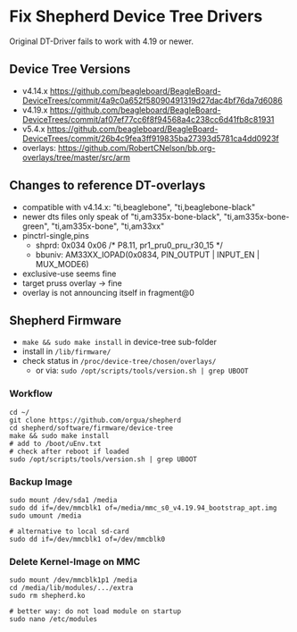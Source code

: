 # Fix Shepherd Device Tree Drivers

Original DT-Driver fails to work with 4.19 or newer.

## Device Tree Versions

- v4.14.x https://github.com/beagleboard/BeagleBoard-DeviceTrees/commit/4a9c0a652f58090491319d27dac4bf76da7d6086
- v4.19.x https://github.com/beagleboard/BeagleBoard-DeviceTrees/commit/af07ef77cc6f8f94568a4c238cc6d41fb8c81931
- v5.4.x https://github.com/beagleboard/BeagleBoard-DeviceTrees/commit/26b4c9fea3ff919835ba27393d5781ca4dd0923f
- overlays: https://github.com/RobertCNelson/bb.org-overlays/tree/master/src/arm

## Changes to reference DT-overlays

- compatible with v4.14.x: "ti,beaglebone", "ti,beaglebone-black"
- newer dts files only speak of "ti,am335x-bone-black", "ti,am335x-bone-green", "ti,am335x-bone", "ti,am33xx"
- pinctrl-single,pins
    - shprd:    0x034 0x06  /* P8.11, pr1_pru0_pru_r30_15 */
    - bbuniv:   AM33XX_IOPAD(0x0834, PIN_OUTPUT | INPUT_EN | MUX_MODE6)
- exclusive-use seems fine
- target pruss overlay -> fine
- overlay is not announcing itself in fragment@0

## Shepherd Firmware

- ``make && sudo make install`` in device-tree sub-folder
- install in ``/lib/firmware/``
- check status in ``/proc/device-tree/chosen/overlays/``
    - or via: ``sudo /opt/scripts/tools/version.sh | grep UBOOT``

### Workflow

```Shell
cd ~/
git clone https://github.com/orgua/shepherd
cd shepherd/software/firmware/device-tree
make && sudo make install
# add to /boot/uEnv.txt
# check after reboot if loaded
sudo /opt/scripts/tools/version.sh | grep UBOOT
```

### Backup Image

```Shell
sudo mount /dev/sda1 /media
sudo dd if=/dev/mmcblk1 of=/media/mmc_s0_v4.19.94_bootstrap_apt.img
sudo umount /media

# alternative to local sd-card
sudo dd if=/dev/mmcblk1 of=/dev/mmcblk0
```

### Delete Kernel-Image on MMC

```Shell
sudo mount /dev/mmcblk1p1 /media
cd /media/lib/modules/.../extra
sudo rm shepherd.ko

# better way: do not load module on startup
sudo nano /etc/modules
```
